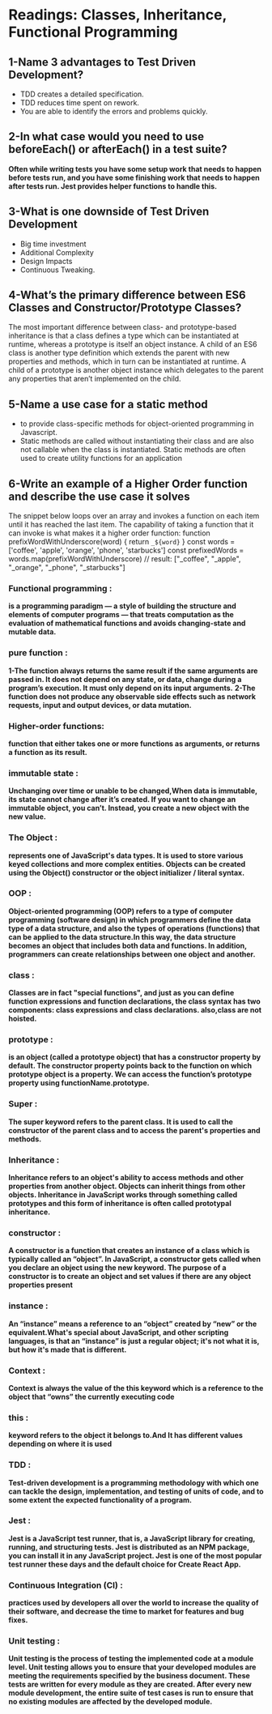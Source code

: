 # Readings: Classes, Inheritance, Functional Programming


## 1-Name 3 advantages to Test Driven Development?
* TDD creates a detailed specification.
* TDD reduces time spent on rework.
* You are able to identify the errors and problems quickly.

## 2-In what case would you need to use beforeEach() or afterEach() in a test suite?
**Often while writing tests you have some setup work that needs to happen before tests run, and you have some finishing work that needs to happen after tests run. Jest provides helper functions to handle this.**

## 3-What is one downside of Test Driven Development
* Big time investment
* Additional Complexity
* Design Impacts
* Continuous Tweaking.

## 4-What’s the primary difference between ES6 Classes and Constructor/Prototype Classes?
The most important difference between class- and prototype-based inheritance is that a class defines a type which can be instantiated at runtime, whereas a prototype is itself an object instance.
A child of an ES6 class is another type definition which extends the parent with new properties and methods, which in turn can be instantiated at runtime. A child of a prototype is another object instance which delegates to the parent any properties that aren’t implemented on the child.

## 5-Name a use case for a static method
* to provide class-specific methods for object-oriented programming in Javascript.
* Static methods are called without instantiating their class and are also not callable when the class is instantiated. Static methods are often used to create utility functions for an application
## 6-Write an example of a Higher Order function and describe the use case it solves
The snippet below loops over an array and invokes a function on each item until it has reached the last item. The capability of taking a function that it can invoke is what makes it a higher order function:
function prefixWordWithUnderscore(word) {
  return `_${word}`
}
const words = ['coffee', 'apple', 'orange', 'phone', 'starbucks']
const prefixedWords = words.map(prefixWordWithUnderscore)
// result: ["_coffee", "_apple", "_orange", "_phone", "_starbucks"]


### Functional programming :
**is a programming paradigm — a style of building the structure and elements of computer programs — that treats computation as the evaluation of mathematical functions and avoids changing-state and mutable data.**
### pure function :
**1-The function always returns the same result if the same arguments are passed in. It does not depend on any state, or data, change during a program’s execution. It must only depend on its input arguments.**
**2-The function does not produce any observable side effects such as network requests, input and output devices, or data mutation.**
### Higher-order functions:
**function that either takes one or more functions as arguments, or returns a function as its result.**
### immutable state :
**Unchanging over time or unable to be changed,When data is immutable, its state cannot change after it’s created. If you want to change an immutable object, you can’t. Instead, you create a new object with the new value.**
### The Object :
**represents one of JavaScript's data types. It is used to store various keyed collections and more complex entities. Objects can be created using the Object() constructor or the object initializer / literal syntax.**
### OOP :
**Object-oriented programming (OOP) refers to a type of computer programming (software design) in which programmers define the data type of a data structure, and also the types of operations (functions) that can be applied to the data structure.In this way, the data structure becomes an object that includes both data and functions. In addition, programmers can create relationships between one object and another.**
### class :
**Classes are in fact "special functions", and just as you can define function expressions and function declarations, the class syntax has two components: class expressions and class declarations. also,class are not hoisted.**
### prototype :
**is an object (called a prototype object) that has a constructor property by default. The constructor property points back to the function on which prototype object is a property. We can access the function’s prototype property using functionName.prototype.**
### Super :
**The super keyword refers to the parent class. It is used to call the constructor of the parent class and to access the parent's properties and methods.**

### Inheritance :
**Inheritance refers to an object's ability to access methods and other properties from another object. Objects can inherit things from other objects. Inheritance in JavaScript works through something called prototypes and this form of inheritance is often called prototypal inheritance.**
### constructor :
**A constructor is a function that creates an instance of a class which is typically called an “object”. In JavaScript, a constructor gets called when you declare an object using the new keyword. The purpose of a constructor is to create an object and set values if there are any object properties present**

### instance :
**An “instance” means a reference to an “object” created by “new” or the equivalent.What's special about JavaScript, and other scripting languages, is that an “instance” is just a regular object; it's not what it is, but how it's made that is different.**

### Context :
**Context is always the value of the this keyword which is a reference to the object that “owns” the currently executing code**
### this :
**keyword refers to the object it belongs to.And It has different values depending on where it is used**
### TDD :
**Test-driven development is a programming methodology with which one can tackle the design, implementation, and testing of units of code, and to some extent the expected functionality of a program.**
### Jest :
**Jest is a JavaScript test runner, that is, a JavaScript library for creating, running, and structuring tests. Jest is distributed as an NPM package, you can install it in any JavaScript project. Jest is one of the most popular test runner these days and the default choice for Create React App.**

### Continuous Integration (CI) :
**practices used by developers all over the world to increase the quality of their software, and decrease the time to market for features and bug fixes.**
### Unit testing :
**Unit testing is the process of testing the implemented code at a module level. Unit testing allows you to ensure that your developed modules are meeting the requirements specified by the business document. These tests are written for every module as they are created. After every new module development, the entire suite of test cases is run to ensure that no existing modules are affected by the developed module.**
